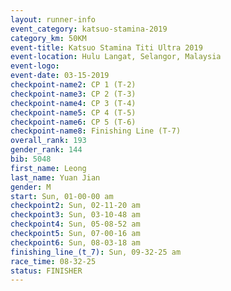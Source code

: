 ```yaml
---
layout: runner-info 
event_category: katsuo-stamina-2019 
category_km: 50KM 
event-title: Katsuo Stamina Titi Ultra 2019 
event-location: Hulu Langat, Selangor, Malaysia 
event-logo: 
event-date: 03-15-2019 
checkpoint-name2: CP 1 (T-2) 
checkpoint-name3: CP 2 (T-3) 
checkpoint-name4: CP 3 (T-4) 
checkpoint-name5: CP 4 (T-5) 
checkpoint-name6: CP 5 (T-6) 
checkpoint-name8: Finishing Line (T-7) 
overall_rank: 193
gender_rank: 144
bib: 5048
first_name: Leong
last_name: Yuan Jian
gender: M
start: Sun, 01-00-00 am
checkpoint2: Sun, 02-11-20 am
checkpoint3: Sun, 03-10-48 am
checkpoint4: Sun, 05-08-52 am
checkpoint5: Sun, 07-00-16 am
checkpoint6: Sun, 08-03-18 am
finishing_line_(t_7): Sun, 09-32-25 am
race_time: 08-32-25
status: FINISHER
---
```

